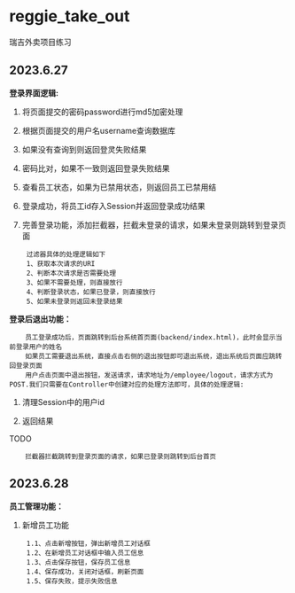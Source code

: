 # reggie_take_out
瑞吉外卖项目练习

## 2023.6.27
**登录界面逻辑:**

1. 将页面提交的密码password进行md5加密处理

2. 根据页面提交的用户名username查询数据库

3. 如果没有查询到则返回登灵失败结果

4. 密码比对，如果不一致则返回登录失败结果

5. 查看员工状态，如果为已禁用状态，则返回员工已禁用结

6. 登录成功，将员工id存入Session并返回登录成功结果

7. 完善登录功能，添加拦截器，拦截未登录的请求，如果未登录则跳转到登录页面
    
        过滤器具体的处理逻辑如下
        1、获取本次请求的URI
        2、判断本次请求是否需要处理
        3、如果不需要处理，则直接放行
        4、判断登录状态，如果已登录，则直接放行
        5、如果未登录则返回未登录结果

**登录后退出功能：**

        员工登录成功后，页面跳转到后台系统首页面(backend/index.html)，此时会显示当前登录用户的姓名
        如果员工需要退出系统，直接点击右侧的退出按钮即可退出系统，退出系统后页面应跳转回登录页面
        用户点击页面中退出按钮，发送请求，请求地址为/employee/logout，请求方式为POST.我们只需要在Controller中创建对应的处理方法即可，具体的处理逻辑:

1. 清理Session中的用户id

2. 返回结果

TODO
        
        拦截器拦截跳转到登录页面的请求，如果已登录则跳转到后台首页


## 2023.6.28
**员工管理功能：**

1. 新增员工功能

        1.1、点击新增按钮，弹出新增员工对话框
        1.2、在新增员工对话框中输入员工信息
        1.3、点击保存按钮，保存员工信息
        1.4、保存成功，关闭对话框，刷新页面
        1.5、保存失败，提示失败信息
